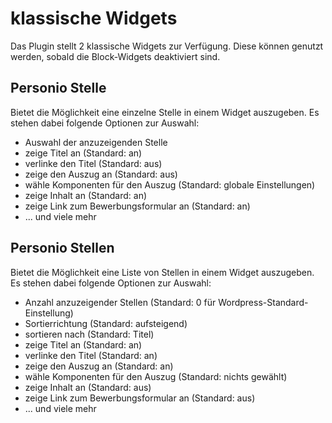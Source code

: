 # klassische Widgets

Das Plugin stellt 2 klassische Widgets zur Verfügung. Diese können genutzt werden, sobald die Block-Widgets deaktiviert sind.

## Personio Stelle

Bietet die Möglichkeit eine einzelne Stelle in einem Widget auszugeben. Es stehen dabei folgende Optionen zur Auswahl:

* Auswahl der anzuzeigenden Stelle
* zeige Titel an (Standard: an)
* verlinke den Titel (Standard: aus)
* zeige den Auszug an (Standard: aus)
* wähle Komponenten für den Auszug (Standard: globale Einstellungen)
* zeige Inhalt an (Standard: an)
* zeige Link zum Bewerbungsformular an (Standard: an)
* ... und viele mehr

## Personio Stellen

Bietet die Möglichkeit eine Liste von Stellen in einem Widget auszugeben. Es stehen dabei folgende Optionen zur Auswahl:

* Anzahl anzuzeigender Stellen (Standard: 0 für Wordpress-Standard-Einstellung)
* Sortierrichtung (Standard: aufsteigend)
* sortieren nach (Standard: Titel)
* zeige Titel an (Standard: an)
* verlinke den Titel (Standard: an)
* zeige den Auszug an (Standard: an)
* wähle Komponenten für den Auszug (Standard: nichts gewählt)
* zeige Inhalt an (Standard: aus)
* zeige Link zum Bewerbungsformular an (Standard: aus)
* ... und viele mehr
